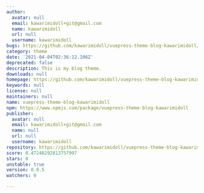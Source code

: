 ```yaml
---
author:
  avatar: null
  email: kawarimidoll+git@gmail.com
  name: kawarimidoll
  url: null
  username: kawarimidoll
bugs: https://github.com/kawarimidoll/vuepress-theme-blog-kawarimidoll/issues
category: theme
date: '2021-04-04T02:36:12.106Z'
deprecated: false
description: This is my blog theme.
downloads: null
homepage: https://github.com/kawarimidoll/vuepress-theme-blog-kawarimidoll#readme
keywords: null
license: null
maintainers: null
name: vuepress-theme-blog-kawarimidoll
npm: https://www.npmjs.com/package/vuepress-theme-blog-kawarimidoll
publisher:
  avatar: null
  email: kawarimidoll+git@gmail.com
  name: null
  url: null
  username: kawarimidoll
repository: https://github.com/kawarimidoll/vuepress-theme-blog-kawarimidoll
score: 0.47248292813757997
stars: 0
unstable: true
version: 0.0.5
watchers: 0

---
```


